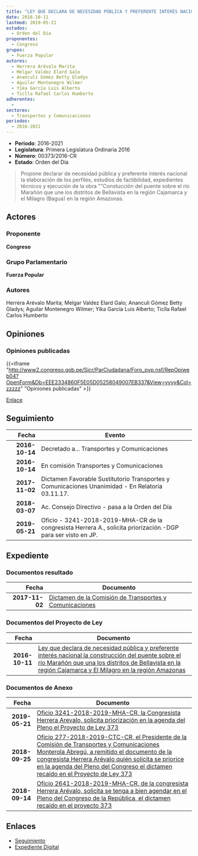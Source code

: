 ```yaml
---
title: "LEY QUE DECLARA DE NECESIDAD PÚBLICA Y PREFERENTE INTERÉS NACIONAL LA CONSTRUCCIÓN DEL PUENTE SOBRE EL RÍO MARAÑÓN QUE UNA LOS DISTRITOS DE BELLAVISTA EN LA REGIÓN CAJAMARCA Y EL MILAGRO EN LA REGIÓN AMAZONAS"
date: 2016-10-11
lastmod: 2019-05-21
estados: 
  - Orden del Día
proponentes: 
  - Congreso
grupos: 
  - Fuerza Popular
autores: 
  - Herrera Arévalo Marita
  - Melgar Valdez Elard Galo
  - Ananculi Gómez Betty Gladys
  - Aguilar Montenegro Wilmer
  - Yika García Luis Alberto
  - Ticlla Rafael Carlos Humberto
adherentes: 
  - 
sectores: 
  - Transportes y Comunicaciones
periodos: 
  - 2016-2021
---
```


- **Periodo**: 2016-2021
- **Legislatura**: Primera Legislatura Ordinaria 2016
- **Número**: 00373/2016-CR
- **Estado**: Orden del Día

> Propone declarar de necesidad pública y preferente interés nacional la elaboración de los perfiles, estudios de factibilidad, expedientes técnicos y ejecución de la obra ""Constucción del puente sobre el río Marañón que une los distritos de Bellavista en la región Cajamarca y el Milagro (Bagua) en la región Amazonas.


## Actores

### Proponente

**Congreso**

### Grupo Parlamentario

**Fuerza Popular**

### Autores

Herrera Arévalo Marita; Melgar Valdez Elard Galo; Ananculi Gómez Betty Gladys; Aguilar Montenegro Wilmer; Yika García Luis Alberto; Ticlla Rafael Carlos Humberto


## Opiniones

### Opiniones publicadas

{{<iframe "http://www2.congreso.gob.pe/Sicr/ParCiudadana/Foro_pvp.nsf/RepOpiweb04?OpenForm&Db=EEE2334860F5E05D05258049007EB337&View=yyyy&Col=zzzzz" "Opiniones publicadas" >}}

[Enlace](http://www2.congreso.gob.pe/Sicr/ParCiudadana/Foro_pvp.nsf/RepOpiweb04?OpenForm&Db=EEE2334860F5E05D05258049007EB337&View=yyyy&Col=zzzzz)

## Seguimiento

| Fecha | Evento |
|------:|--------|
| **2016-10-14** | Decretado a... Transportes y Comunicaciones|
| **2016-10-14** | En comisión Transportes y Comunicaciones|
| **2017-11-02** | Dictamen Favorable Sustitutorio Transportes y Comunicaciones Unanimidad - En Relatoría 03.11.17.|
| **2018-03-07** | Ac. Consejo Directivo - pasa a la Orden del Día|
| **2019-05-21** | Oficio - 3241-2018-2019-MHA-CR de la congresista Herrera A., solicita priorización.-DGP para ser visto en JP.|


## Expediente


### Documentos resultado

| Fecha | Documento |
|------:|--------|
| **2017-11-02** | [Dictamen de la Comisión de Transportes y Comunicaciones](http://www.leyes.congreso.gob.pe/Documentos/2016_2021/ADLP/Normas_Legales/30665-LEY.pdf) |

### Documentos del Proyecto de Ley

| Fecha | Documento |
|------:|--------|
| **2016-10-11** | [Ley que declara de necesidad pública y preferente interés nacional la construcción del puente sobre el río Marañón que una los distritos de Bellavista en la región Cajamarca y El Milagro en la región Amazonas](http://www.leyes.congreso.gob.pe/Documentos/2016_2021/Proyectos_de_Ley_y_de_Resoluciones_Legislativas/PL0037320161011.pdf) |

### Documentos de Anexo

| Fecha | Documento |
|------:|--------|
| **2019-05-21** | [Oficio 3241-2018-2019-MHA-CR, la Congresista Herrera Arevalo, solicita priorización en la agenda del Pleno el Proyecto de Ley 373](http://www.leyes.congreso.gob.pe/Documentos/2016_2021/Oficios/Congresistas/OFICIO-3241-2018-2019-MHA-CR.pdf) |
| **2018-09-25** | [Oficio 277-2018-2019-CTC-CR, el Presidente de la Comisión de Transportes y Comunicaciones Monterola Abregú, a remitido el documento de la congresista Herrera Arévalo quién solicita se priorice en la agenda del Pleno del Congreso el dictamen recaído en el Proyecto de Ley 373](http://www.leyes.congreso.gob.pe/Documentos/2016_2021/Oficios/Comisiones_Ordinarias/OFICIO-277-2018-2019-CTC-CR.PDF) |
| **2018-09-14** | [Oficio 2641-2018-2019-MHA-CR, de la congresista Herrera Arévalo, solicita se tenga a bien agendar en el Pleno del Congreso de la República, el dictamen recaído en el proyecto 373](http://www.leyes.congreso.gob.pe/Documentos/2016_2021/Oficios/Congresistas/OFICIO-2641-2018-2019-MHA-CR.pdf) |

## Enlaces 

- [Seguimiento](http://www2.congreso.gob.pe/Sicr/TraDocEstProc/CLProLey2016.nsf/f7fff46988ca05b1052578e100829cc7/da447f9b5a9ad36d052580490077b3f9?OpenDocument)
- [Expediente Digital](http://www2.congreso.gob.pe/Sicr/TraDocEstProc/CLProLey2016.nsf/f7fff46988ca05b1052578e100829cc7/da447f9b5a9ad36d052580490077b3f9?OpenDocument&Click=05257FB7005EB655.eb71d0cf91d8294e05256cdf006b5706/$Body/0.1C6C)
